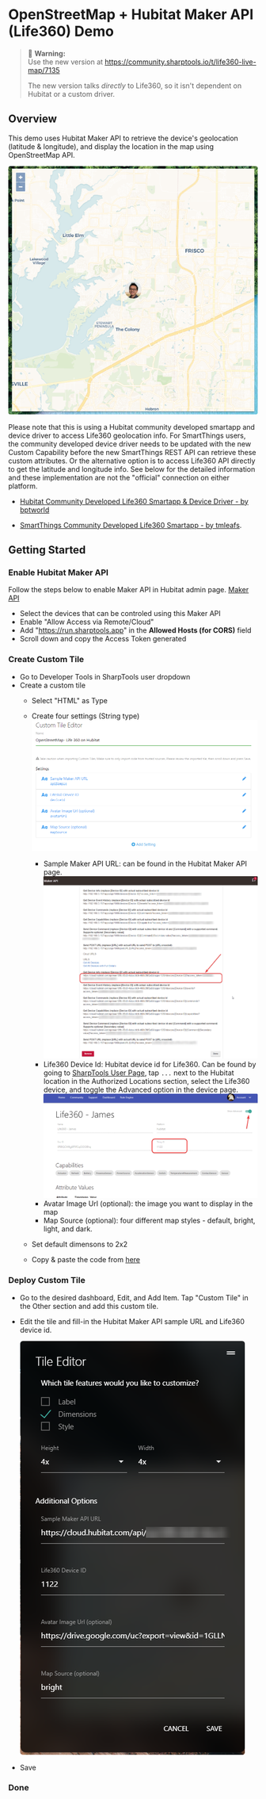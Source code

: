 # OpenStreetMap + Hubitat Maker API (Life360) Demo


>🛑 <strong>Warning:</strong>  
> Use the new version at https://community.sharptools.io/t/life360-live-map/7135
>
> The new version talks *directly* to Life360, so it isn't dependent on Hubitat or a custom driver. 


## Overview

This demo uses Hubitat Maker API to retrieve the device's geolocation (latitude & longitude), and display the location in the map using OpenStreetMap API.

![Quick View](/Google%20Map%20Demo/assets/live_map_tile.png)

Please note that this is using a Hubitat community developed smartapp and device driver to access Life360 geolocation info. For SmartThings users, the community developed device driver needs to be updated with the new Custom Capability before the new SmartThings REST API can retrieve these custom attributes. Or the alternative option is to access Life360 API directly to get the latitude and longitude info. See below for the detailed information and these implementation are not the "official" connection on either platform.

* [Hubitat Community Developed Life360 Smartapp & Device Driver - by bptworld](https://github.com/bptworld/Hubitat/tree/master/Ported)

* [SmartThings Community Developed Life360 Smartapp - by tmleafs](https://github.com/tmleafs/life360-smartthings-refresh/tree/master/smartapps/tmleafs/life360-connect.src).


## Getting Started

### Enable Hubitat Maker API 
Follow the steps below to enable Maker API in Hubitat admin page.
[Maker API](https://docs.hubitat.com/index.php?title=Maker_API)
* Select the devices that can be controled using this Maker API
* Enable "Allow Access via Remote/Cloud"
* Add "https://run.sharptools.app" in the **Allowed Hosts (for CORS)** field
* Scroll down and copy the Access Token generated

### Create Custom Tile
* Go to Developer Tools in SharpTools user dropdown
* Create a custom tile
    * Select "HTML" as Type
    * Create four settings (String type)
    ![settings](/Google%20Map%20Demo/assets/custom_tile_settings.png)        
        * Sample Maker API URL: can be found in the Hubitat Maker API page.
          ![smaple_url](/Google%20Map%20Demo/assets/sample_cloud_url.png)
        * Life360 Device Id: Hubitat device id for Life360. Can be found by going to [SharpTools User Page](https://sharptools.io/user), tap `...` next to the Hubitat location in the Authorized Locations section, select the Life360 device, and toggle the Advanced option in the device page.
          ![settings](/Google%20Map%20Demo/assets/find_device_id.png)
        * Avatar Image Url (optional): the image you want to display in the map
        * Map Source (optional): four different map styles - default, bright, light, and dark.
        
    * Set default dimensons to 2x2
    * Copy & paste the code from [here](/Google%20Map%20Demo/source.html)

### Deploy Custom Tile
* Go to the desired dashboard, Edit, and Add Item. Tap "Custom Tile" in the Other section and add this custom tile.

* Edit the tile and fill-in the Hubitat Maker API sample URL and Life360 device id.

  ![Edit custom tile](/Google%20Map%20Demo/assets/tile_editor.png)

* Save


### Done
